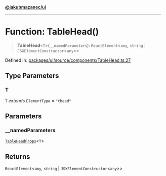 [**@jakubmazanec/ui**](../README.md)

---

# Function: TableHead()

> **TableHead**\<`T`\>(`__namedParameters`): `ReactElement`\<`any`, `string` \|
> `JSXElementConstructor`\<`any`\>\>

Defined in:
[packages/ui/source/components/TableHead.ts:27](https://github.com/jakubmazanec/tools/blob/c36a857a499e2c0c4f38fc4405cb987b357adf10/packages/ui/source/components/TableHead.ts#L27)

## Type Parameters

### T

`T` _extends_ `ElementType` = `"thead"`

## Parameters

### \_\_namedParameters

[`TableHeadProps`](../type-aliases/TableHeadProps.md)\<`T`\>

## Returns

`ReactElement`\<`any`, `string` \| `JSXElementConstructor`\<`any`\>\>
